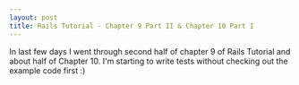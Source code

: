 ```yaml
---
layout: post
title: Rails Tutorial - Chapter 9 Part II & Chapter 10 Part I
---
```

In last few days I went through second half of chapter 9 of Rails Tutorial and about half of Chapter 10. I'm starting to write tests without checking out the example code first :)
